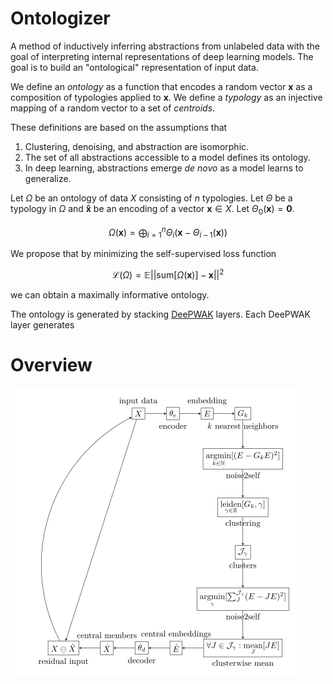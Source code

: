 <head>
<script src="https://polyfill.io/v3/polyfill.min.js?features=es6"></script>
<script id="MathJax-script" async src="https://cdn.jsdelivr.net/npm/mathjax@3/es5/tex-mml-chtml.js"></script>
</head>

# Ontologizer
A method of inductively inferring abstractions from unlabeled data with the goal of interpreting internal representations of deep learning models. The goal is to build an "ontological" representation of input data.

We define an _ontology_ as a function that encodes a random vector $\mathbf{x}$ as a composition of typologies applied to $\mathbf{x}$.
We define a _typology_ as an injective mapping of a random vector to a set of _centroids_.

These definitions are based on the assumptions that
1. Clustering, denoising, and abstraction are isomorphic.
2. The set of all abstractions accessible to a model defines its ontology.
3. In deep learning, abstractions emerge _de novo_ as a model learns to generalize.


Let $\Omega$ be an ontology of data $X$ consisting of $n$ typologies.
Let $\Theta$ be a typology in $\Omega$ and $\mathbf{\hat{x}}$ be an encoding of a vector $\mathbf{x} \in X$.
Let $\Theta_0(\mathbf{x}) = \mathbf{0}$.

$$
\Omega(\mathbf{x}) = \bigoplus_{i=1}^{n}\Theta_i(\mathbf{x} - \Theta_{i-1}(\mathbf{x}))
$$

We propose that by minimizing the self-supervised loss function

$$
\mathcal{L}(\Omega) = \mathbb{E}||\mathrm{sum}[\Omega(\mathbf{x})] - \mathbf{x}||^2
$$

we can obtain a maximally informative ontology.

The ontology is generated by stacking [DeePWAK](https://github.com/kewiechecki/DeePWAK) layers.
Each DeePWAK layer generates 

# Overview
![overview](https://github.com/kewiechecki/ontologizer/blob/master/flowchart.png?raw=true)
